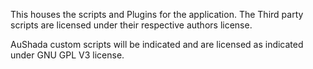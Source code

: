 This houses the scripts and Plugins for the application. 
The Third party scripts are licensed under their respective authors license.

AuShada custom scripts will be indicated and are licensed as indicated under GNU GPL V3 license.

